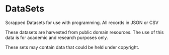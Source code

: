 # DataSets
Scrapped Datasets for use with programming. All records in JSON or CSV

These datasets are harvested from public domain resources. The use of this data is for academic and research purposes only. 

These sets may contain data that could be held under copyright.
